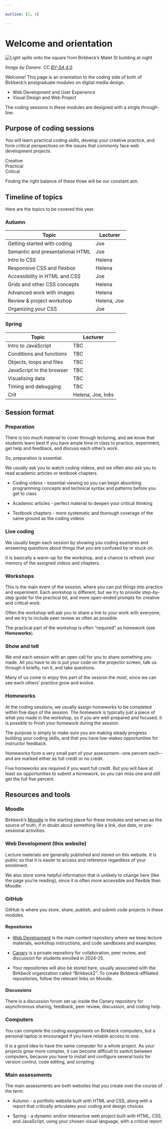 ```yaml
---

outline: [2, 4]

---
```


# Welcome and orientation

![Light spills onto the square from Birkbeck’s Malet St building at
night](./images/birkbeck-malet-night.jpg)

*Image by Danere. CC [BY-SA
4.0](https://creativecommons.org/licenses/by-sa/4.0/deed.en).*

Welcome! This page is an orientation to the coding side of both of
Birkbeck’s postgraduate modules on digital media design. 

* Web Development and User Experience
* Visual Design and Web Project

The coding sessions in these modules are designed with a single through-line.

## Purpose of coding sessions

You will learn practical coding skills, develop your creative
practice, and form critical perspectives on the issues that commonly face web
development projects.

<div class="bg-slate-600 p-8 max-w-sm">
  <div class="relative h-64 text-3xl font-mono">
    <div class="absolute top-0 left-24">Creative</div>
    <div class="absolute left-20 top-10 w-1 h-16 rotate-45 bg-white"></div>
    <div class="absolute bottom-28 left-0">Practical</div>
    <div class="absolute left-24 bottom-10 w-1 h-16 -rotate-45 bg-white"></div>
    <div class="absolute bottom-0 left-32">Critical</div>
    <div class="absolute left-48 bottom-12 w-1 h-40 -rotate-12 bg-white"></div>
  </div>
</div>

Finding the right balance of these three will be our constant aim.

## Timeline of topics

Here are the topics to be covered this year.

### Autumn

| Topic                            | Lecturer
| -------------------------------- | ------------ |
| Getting started with coding      | Joe          |
| Semantic and presentational HTML | Joe          |
| Intro to CSS                     | Helena       |
| Responsive CSS and flexbox       | Helena       |
| Accessibility in HTML and CSS    | Joe          |
| Grids and other CSS concepts     | Helena       |
| Advanced work with images        | Helena       |
| Review & project workshop        | Helena, Joe  |
| Organizing your CSS              | Joe          |

### Spring

| Topic                      | Lecturer          |
| -------------------------- | ----------------- |
| Intro to JavaScript        | TBC               |
| Conditions and functions   | TBC               |
| Objects, loops and files   | TBC               |
| JavaScript in the browser  | TBC               |
| Visualising data           | TBC               |
| Timing and debugging       | TBC               |
| Crit                       | Helena, Joe, Inês |

## Session format

### Preparation

There is too much material to cover through lecturing, and we know
that students learn best if you have ample time in class to practice,
experiment, get help and feedback, and discuss each other’s work.

So, preparation is essential.

We usually ask you to watch coding videos, and we often also ask you to read
academic articles or textbook chapters.

* Coding videos - essential viewing so you can begin absorbing programming
  concepts and technical syntax and patterns before you get to class

* Academic articles - perfect material to deepen your critical thinking

* Textbook chapters - more systematic and thorough coverage of the same
  ground as the coding videos

### Live coding

We usually begin each session by showing you coding examples and answering
questions about things that you are confused by or stuck on.

It is basically a warm-up for the workshop, and a chance to refresh your memory
of the assigned videos and chapters.

### Workshops

This is the main event of the session, where you can put things into practice
and experiment. Each workshop is different, but we try to provide step-by-step
guide for the practical bit, and more open-ended prompts for creative and
critical work.

Often the workshop will ask you to share a link to your work with everyone, and
we try to include peer review as often as possible.

The practical part of the workshop is often “required” as homework (see **Homeworks**).

### Show and tell

We end each session with an open call for you to share something you made.
All you have to do is put your code on the projector screen, talk us through it
briefly, run it, and take questions.

Many of us come to enjoy this part of the session the most, since we can see each
others’ practice grow and evolve.

### Homeworks

At the coding sessions, we usually assign homeworks to be completed within five
days of the session. The homework is typically just a piece of what you made
in the workshop, so if you are well-prepared and focused, it is possible to
finish your homework during the session.

The purpose is simply to make sure you are making steady progress building your
coding skills, and that you have low-stakes opportunities for instructor feedback.

Homeworks form a very small part of your assessment--one
percent each--and are marked either as full credit or no credit.

Five homeworks are required if you want full credit. But you
will have at least six opportunities to submit a homework, so you can miss one
and still get the full five percent.

## Resources and tools

### Moodle

Birkbeck’s [Moodle](https://moodle.bbk.ac.uk) is the starting place for these
modules and serves as the source of truth, if in doubt about something like
a link, due date, or pre-sessional activities.

### Web Development (this website)

Lecture materials are generally published and stored on this website. It is
public so that it is easier to access and reference regardless of your
enrollment.

We also store some helpful information that is unlikely to change here (like
the page you’re reading), since it is often more accessible and flexible than
Moodle.

### GitHub

GitHub is where you store, share, publish, and submit code projects in these
modules.

#### Repositories

* [Web Development](https://github.com/Birkbeck2/web-development) is the main
  content repository where we keep lecture materials, workshop instructions,
  and code sandboxes and examples.

* [Canary](https://github.com/Birkbeck2/canary) is a private repository for
  collaboration, peer review, and discussion for students enrolled in 2024-25.

* Your repositories will also be stored here, usually associated with the
  Birkbeck organization called “Birkbeck2”. To create Birkbeck-affiliated
  repositories, follow the relevant links on Moodle.

#### Discussions

There is a discussion forum set up inside the Canary repository for
asynchronous sharing, feedback, peer review, discussion, and coding help.

### Computers

You can complete the coding assignments on Birkbeck computers, but a personal
laptop is encouraged if you have reliable access to one. 

It is a good idea to have the same computer for a whole project. As your
projects grow more complex, it can become difficult to switch between
computers, because you have to install and configure several tools for version
control, code editing, and scripting.

### Main assessments

The main assessments are both websites that you create over the course of the
term.

* Autumn - a portfolio website built with HTML and CSS, along with a report
  that critically articulates your coding and design choices

* Spring - a dynamic and/or interactive web project built with HTML, CSS,
  and JavaScript, using your chosen visual language, with a critical report
